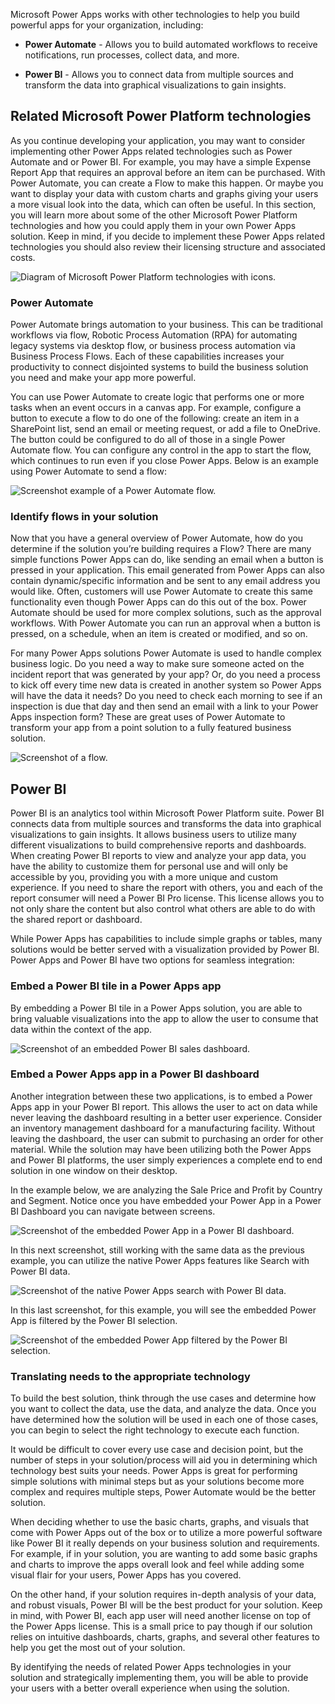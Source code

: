 Microsoft Power Apps works with other technologies to help you build powerful apps for your organization, including:

- **Power Automate** - Allows you to build automated workflows to receive notifications, run processes, collect data, and more.

- **Power BI** - Allows you to connect data from multiple sources and transform the data into graphical visualizations to gain insights.

## Related Microsoft Power Platform technologies

As you continue developing your application, you may want to consider implementing other Power Apps related technologies such as Power Automate and or Power BI. For example, you may have a simple Expense Report App that requires an approval before an item can be purchased. With Power Automate, you can create a Flow to make this happen. Or maybe you want to display your data with custom charts and graphs giving your users a more visual look into the data, which can often be useful. In this section, you will learn more about some of the other Microsoft Power Platform technologies and how you could apply them in your own Power Apps solution. Keep in mind, if you decide to implement these Power Apps related technologies you should also review their licensing structure and associated costs.

![Diagram of Microsoft Power Platform technologies with icons.](../media/power-platform-technologies.png)

### Power Automate

Power Automate brings automation to your business. This can be traditional workflows via flow, Robotic Process Automation (RPA) for automating legacy systems via desktop flow, or business process automation via Business Process Flows. Each of these capabilities increases your productivity to connect disjointed systems to build the business solution you need and make your app more powerful. 

You can use Power Automate to create logic that performs one or more tasks when an event occurs in a canvas app. For example, configure a button to execute a flow to do one of the following: create an item in a SharePoint list, send an email or meeting request, or add a file to OneDrive.  The button could be configured to do all of those in a single Power Automate flow. You can configure any control in the app to start the flow, which continues to run even if you close Power Apps.  Below is an example using Power Automate to send a flow:

![Screenshot example of a Power Automate flow.](../media/power-automate-flow.png)

### Identify flows in your solution

Now that you have a general overview of Power Automate, how do you determine if the solution you’re building requires a Flow? There are many simple functions Power Apps can do, like sending an email when a button is pressed in your application. This email generated from Power Apps can also contain dynamic/specific information and be sent to any email address you would like. Often, customers will use Power Automate to create this same functionality even though Power Apps can do this out of the box. Power Automate should be used for more complex solutions, such as the approval workflows. With Power Automate you can run an approval when a button is pressed, on a schedule, when an item is created or modified, and so on. 

For many Power Apps solutions Power Automate is used to handle complex business logic. Do you need a way to make sure someone acted on the incident report that was generated by your app? Or, do you need a process to kick off every time new data is created in another system so Power Apps will have the data it needs? Do you need to check each morning to see if an inspection is due that day and then send an email with a link to your Power Apps inspection form? These are great uses of Power Automate to transform your app from a point solution to a fully featured business solution.

![Screenshot of a flow.](../media/update-6.png)

## Power BI

Power BI is an analytics tool within Microsoft Power Platform suite.  Power BI connects data from multiple sources and transforms the data into graphical visualizations to gain insights.  It allows business users to utilize many different visualizations to build comprehensive reports and dashboards.  When creating Power BI reports to view and analyze your app data, you have the ability to customize them for personal use and will only be accessible by you, providing you with a more unique and custom experience. If you need to share the report with others, you and each of the report consumer will need a Power BI Pro license. This license allows you to not only share the content but also control what others are able to do with the shared report or dashboard.  

While Power Apps has capabilities to include simple graphs or tables, many solutions would be better served with a visualization provided by Power BI.  Power Apps and Power BI have two options for seamless integration:

### Embed a Power BI tile in a Power Apps app

By embedding a Power BI tile in a Power Apps solution, you are able to bring valuable visualizations into the app to allow the user to consume that data within the context of the app.  


![Screenshot of an embedded Power BI sales dashboard.](../media/update-7.png)

### Embed a Power Apps app in a Power BI dashboard

Another integration between these two applications, is to embed a Power Apps app in your Power BI report.  This allows the user to act on data while never leaving the dashboard resulting in a better user experience.  Consider an inventory management dashboard for a manufacturing facility.  Without leaving the dashboard, the user can submit to purchasing an order for other material.  While the solution may have been utilizing both the Power Apps and Power BI platforms, the user simply experiences a complete end to end solution in one window on their desktop.

In the example below, we are analyzing the Sale Price and Profit by Country and Segment. Notice once you have embedded your Power App in a Power BI Dashboard you can navigate between screens.

![Screenshot of the embedded Power App in a Power BI dashboard.](../media/navigate-multiple-screens-details.png)

In this next screenshot, still working with the same data as the previous example, you can utilize the native Power Apps features like Search with Power BI data.

![Screenshot of the native Power Apps search with Power BI data.](../media/power-apps-search-pbi-data.png)

In this last screenshot, for this example, you will see the embedded Power App is filtered by the Power BI selection.

![Screenshot of the embedded Power App filtered by the Power BI selection.](../media/apps-filtered-pbi-selection.png)

### Translating needs to the appropriate technology

To build the best solution, think through the use cases and determine how you want to collect the data, use the data, and analyze the data.  Once you have determined how the solution will be used in each one of those cases, you can begin to select the right technology to execute each function. 

It would be difficult to cover every use case and decision point, but the number of steps in your solution/process will aid you in determining which technology best suits your needs. Power Apps is great for performing simple solutions with minimal steps but as your solutions become more complex and requires multiple steps, Power Automate would be the better solution.

When deciding whether to use the basic charts, graphs, and visuals that come with Power Apps out of the box or to utilize a more powerful software like Power BI it really depends on your business solution and requirements. For example, if in your solution, you are wanting to add some basic graphs and charts to improve the apps overall look and feel while adding some visual flair for your users, Power Apps has you covered.

On the other hand, if your solution requires in-depth analysis of your data, and robust visuals, Power BI will be the best product for your solution. Keep in mind, with Power BI, each app user will need another license on top of the Power Apps license. This is a small price to pay though if our solution relies on intuitive dashboards, charts, graphs, and several other features to help you get the most out of your solution.

By identifying the needs of related Power Apps technologies in your solution and strategically implementing them, you will be able to provide your users with a better overall experience when using the solution.